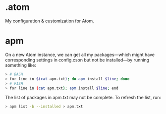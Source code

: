# .atom

My configuration & customization for Atom.

# apm

On a new Atom instance, we can get all my packages—which might have corresponding settings in config.cson but not be installed—by running something like:

```sh
> # BASH
> for line in $(cat apm.txt); do apm install $line; done
> # FISH
> for line in (cat apm.txt); apm install $line; end
```

The list of packages in apm.txt may not be complete. To refresh the list, run:

```sh
> apm list -b --installed > apm.txt
```
